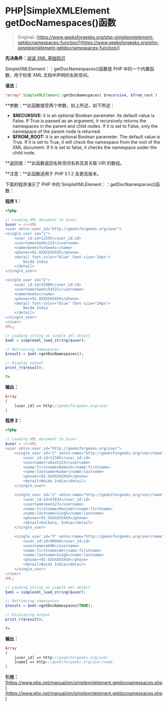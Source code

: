 # PHP|SimpleXMLElement getDocNamespaces()函数

> Original: [https://www.geeksforgeeks.org/php-simplexmlelement-getdocnamespaces-function/](https://www.geeksforgeeks.org/php-simplexmlelement-getdocnamespaces-function/)

**先决条件：**[阅读 XML 基础知识](https://www.geeksforgeeks.org/xml-basics/)

SimpleXMLElement：：getDocNamespaces()函数是 PHP 中的一个内置函数，用于检索 XML 文档中声明的名称空间。

**语法：**

```php
*array* SimpleXMLElement::getDocNamespaces( $recursive, $from_root )
```

**参数：**此函数接受两个参数，如上所述，如下所述：

*   **$RECURSIVE:** it is an optional Boolean parameter. Its default value is False. If True is passed as an argument, it recursively returns the namespaces in the parent and child nodes. If it is set to False, only the namespace of the parent node is returned.
*   **$FROM_ROOT:** it is an optional Boolean parameter. The default value is True. If it is set to True, it will check the namespace from the root of the XML document. If it is set to false, it checks the namespace under the child node.

**返回值：**此函数返回名称空间名称及其关联 URI 的数组。

**注意：**此函数适用于 PHP 5.1.2 及更高版本。

下面的程序演示了 PHP 中的 SimpleXMLElement：：getDocNamespaces()函数：

**程序 1：**

```php
<?php

// Loading XML document to $user
$user = <<<XML
<user xmlns:user_id="http://geeksforgeeks.org/user">
<single_user id="1">
    <user_id:id>12345</user_id:id>
    <username>Geeks123</username>
    <name>GeeksforGeeks</name>
    <phone>+91-XXXXXXXXXX</phone>
    <detail font-color="blue" font-size="24px">
        Noida India
    </detail>
</single_user>

<single_user id="2">
    <user_id:id>15980</user_id:id>
    <username>Geeks54321</username>
    <name>Geeks</name>
    <phone>+91-XXXXXXXXXX</phone>
    <detail font-color="blue" font-size="24px">
        Noida India
    </detail>
</single_user>
</user>
XML;

// Loading string as simple xml object
$xml = simplexml_load_string($user);

// Retrieving namespaces
$result = $xml->getDocNamespaces();

// Display output
print_r($result);

?>
```

**输出：**

```php
Array
(
    [user_id] => http://geeksforgeeks.org/user
)

```

**程序 2：**

```php
<?php

// Loading XML document to $user
$user = <<<XML
<user xmlns:user_id="http://geeksforgeeks.org/user">
    <single_user id="1" xmlns:name="http://geeksforgeeks.org/user/name">
        <user_id:id>12345</user_id:id>
        <username>rakesh123</username>
        <name:firstname>Rakesh</name:firstname>
        <name:lastname>Kumar</name:lastname>
        <phone>+91-XXXXXXXXXX</phone>
        <detail>Noida India</detail>
    </single_user>

    <single_user id="2" xmlns:name="http://geeksforgeeks.org/user/name">
        <user_id:id>57833</user_id:id>
        <username>man123</username>
        <name:firstname>Manjeet</name:firstname>
        <name:lastname>Singh</name:lastname>
        <phone>+91-XXXXXXXXXX</phone>
        <detail>Kolkata, India</detail>
    </single_user>

    <single_user id="3" xmlns:name="http://geeksforgeeks.org/user/name">
        <user_id:id>98944</user_id:id>
        <username>ak98</username>
        <name:firstname>Ak</name:firstname>
        <name:lastname>Singh</name:lastname>
        <phone>+91-XXXXXXXXXX</phone>
        <detail>Noida India</detail>
    </single_user>
</user>
XML;

// Loading string as simple xml object
$xml = simplexml_load_string($user);

// Retrieving namespaces
$result = $xml->getDocNamespaces(TRUE);

// Displaying output
print_r($result);

?>
```

**输出：**

```php
Array
(
    [user_id] => http://geeksforgeeks.org/user
    [name] => http://geeksforgeeks.org/user/name
)

```

**引用：**[https://www.php.net/manual/en/simplexmlelement.getdocnamespaces.php](https://www.php.net/manual/en/simplexmlelement.getdocnamespaces.php)